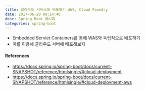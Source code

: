 ```yaml
---
title: 클라우드 서비스에 배포하기 AWS, Cloud Foundry
date: 2017-06-20 09:14:40
desc: Spring Boot 레시피
categories: spring-boot
---
```


- Embedded Servlet Containers를 통해 WAS와 독립적으로 배포하기
- 이를 이용해 클라우드 서버에 배포해보자

#### References

- https://docs.spring.io/spring-boot/docs/current-SNAPSHOT/reference/htmlsingle/#cloud-deployment
- https://docs.spring.io/spring-boot/docs/current-SNAPSHOT/reference/htmlsingle/#cloud-deployment-aws

